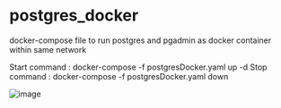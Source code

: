 
# postgres_docker
docker-compose file to run postgres and pgadmin as docker container within same network

Start command : docker-compose -f postgresDocker.yaml up  -d 
Stop command  : docker-compose -f postgresDocker.yaml down

![image](https://user-images.githubusercontent.com/14275211/224528391-460de54d-9040-403b-952b-dbcbdeb72fbe.png)
